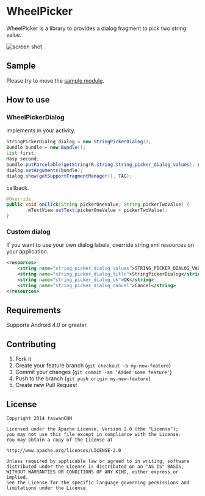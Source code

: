 WheelPicker
============

WheelPicker is a library to provides a dialog fragment to pick two string value.

![screen shot](http://imgur.com/kVD7cfh)



## Sample

Please try to move the [sample module](https://github.com/hotchemi/StringPicker/tree/master/sample/).

## How to use

### WheelPickerDialog

implements in your activity.

```java
StringPickerDialog dialog = new StringPickerDialog();
Bundle bundle = new Bundle();
List first;
Hasp second;
bundle.putParcelable(getString(R.string.string_picker_dialog_values), new DataModel(first,second));
dialog.setArguments(bundle);
dialog.show(getSupportFragmentManager(), TAG);
```

callback.

```java
@Override
public void onClick(String pickerOneValue, String pickerTwoValue) {
        mTextView.setText(pickerOneValue + pickerTwoValue);
}
```

### Custom dialog

If you want to use your own dialog labels, override string xml resources on your application.

```xml
<resources>
    <string name="string_picker_dialog_values">STRING_PICKER_DIALOG_VALUES</string>
    <string name="string_picker_dialog_title">StringPickerDialog</string>
    <string name="string_picker_dialog_ok">OK</string>
    <string name="string_picker_dialog_cancel">Cancel</string>
</resources>
```

## Requirements

Supports Android 4.0 or greater.

## Contributing

1. Fork it
2. Create your feature branch (`git checkout -b my-new-feature`)
3. Commit your changes (`git commit -am 'Added some feature'`)
4. Push to the branch (`git push origin my-new-feature`)
5. Create new Pull Request

## License

```
Copyright 2014 taiwanCHH

Licensed under the Apache License, Version 2.0 (the "License");
you may not use this file except in compliance with the License.
You may obtain a copy of the License at

http://www.apache.org/licenses/LICENSE-2.0

Unless required by applicable law or agreed to in writing, software
distributed under the License is distributed on an "AS IS" BASIS,
WITHOUT WARRANTIES OR CONDITIONS OF ANY KIND, either express or implied.
See the License for the specific language governing permissions and
limitations under the License.
```
